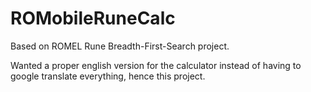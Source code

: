 # ROMobileRuneCalc
Based on ROMEL Rune Breadth-First-Search project.

Wanted a proper english version for the calculator instead of having to google translate everything, hence this project.

